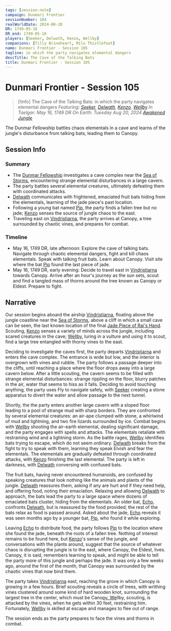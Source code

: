 ```yaml
---
tags: [session-note]
campaign: Dunmari Frontier
sessionNumber: 104
realWorldDate: 2024-08-20
DR: 1749-05-16
DR_end: 1749-05-16
players: [Seeker, Delwath, Kenzo, Wellby]
companions: [Tilly Brineheart, Milo Thistlefoot]
name: Dunmari Frontier - Session 105
tagline: in which the party navigates elemental dangers
descTitle: The Cave of the Talking Bats
title: Dunmari Frontier - Session 105
---
```

# Dunmari Frontier - Session 105

>[!info] The Cave of the Talking Bats: in which the party navigates elemental dangers
> *Featuring: [Seeker](<../../../people/pcs/dunmar-fellowship/seeker.md>), [Delwath](<../../../people/pcs/dunmar-fellowship/delwath.md>), [Kenzo](<../../../people/pcs/dunmar-fellowship/kenzo.md>), [Wellby](<../../../people/pcs/dunmar-fellowship/wellby.md>)*
> *In Taelgar: May 16, 1749 DR*
> *On Earth: Tuesday Aug 20, 2024*
> *[Awakened Jungle](<../../../gazetteer/greater-dunmar/awakened-jungle.md>)*

The Dunmar Fellowship battles chaos elementals in a cave and learns of the jungle's disturbance from talking bats, leading them to Canopy.
## Session Info
### Summary
- The [Dunmar Fellowship](<../../../people/pcs/dunmar-fellowship/dunmar-fellowship.md>) investigates a cave complex near the [Sea of Storms](<../../../gazetteer/greater-dunmar/sea-of-storms.md>), encountering strange elemental disturbances in a large cavern.
- The party battles several elemental creatures, ultimately defeating them with coordinated attacks.
- [Delwath](<../../../people/pcs/dunmar-fellowship/delwath.md>) communicates with frightened, emaciated fruit bats hiding from the elementals, learning of the jade piece's past location.
- Following a young bat named [Pip](<../../../people/other-nonhumans/pip.md>), the party finds a fallen tree but no jade; [Kenzo](<../../../people/pcs/dunmar-fellowship/kenzo.md>) senses the source of jungle chaos to the east.
- Traveling east on [Vindristjarna](<../../../things/ships/vindristjarna.md>), the party arrives at Canopy, a tree surrounded by chaotic vines, and prepares for combat.

### Timeline
- May 16, 1749 DR, late afternoon: Explore the cave of talking bats. Navigate through chaotic elemental dangers, fight and kill chaos elementals. Speak with talking fruit bats. Learn about Canopy. Visit site where the bat [Pip](<../../../people/other-nonhumans/pip.md>) found the last piece of jade. 
- May 16, 1749 DR, early evening: Decide to travel east in [Vindristjarna](<../../../things/ships/vindristjarna.md>) towards Canopy. Arrive after an hour's journey as the sun sets, scout and find a tangled mass of thorns around the tree known as Canopy or Eldest. Prepare to fight.
## Narrative
Our session begins aboard the airship [Vindristjarna](<../../../things/ships/vindristjarna.md>), floating above the jungle coastline near the [Sea of Storms](<../../../gazetteer/greater-dunmar/sea-of-storms.md>), above a cliff in which a small cave can be seen, the last known location of the final [Jade Piece of Rai's Hand](<../treasure/jade-piece-of-rai-s-hand.md>). Scouting, [Kenzo](<../../../people/pcs/dunmar-fellowship/kenzo.md>) senses a variety of minds across the jungle, including scared creatures in the cave; [Wellby](<../../../people/pcs/dunmar-fellowship/wellby.md>), luring in a vulture and using it to scout, find a large tree entangled with thorny vines to the east. 

Deciding to investigate the caves first, the party departs [Vindristjarna](<../../../things/ships/vindristjarna.md>) and enters the cave complex. The entrance is wide but low, and the interior is overgrown with vines and rubble. The party follows a passage deeper into the cliffs, until reaching a place where the floor drops away into a large cavern below. After a little scouting, the cavern seems to be filled with strange elemental disturbances: strange rippling on the floor, blurry patches in the air, water that seems to hiss as it falls. Deciding to avoid touching anything, the party uses Fly to navigate safely, with [Seeker](<../../../people/pcs/dunmar-fellowship/seeker.md>) creating a stone apparatus to divert the water and allow passage to the next tunnel. 

Shortly, the the party enters another large cavern with a sloped floor leading to a pool of strange mud with sharp borders. They are confronted by several elemental creatures: an air-ape clumped with stone, a whirlwind of mud and lightning, and two fire lizards surrounded by ice. Combat begins with [Wellby](<../../../people/pcs/dunmar-fellowship/wellby.md>) shooting the air-earth elemental, dealing significant damage, and the party engages with spells and attacks. The elementals retaliate with restraining wind and a lightning storm. As the battle rages, [Wellby](<../../../people/pcs/dunmar-fellowship/wellby.md>) identifies bats trying to escape, which do not seem ordinary. [Delwath](<../../../people/pcs/dunmar-fellowship/delwath.md>) breaks from the fight to try to speak with them, learning they speak Elvish and fear the elementals. The elementals are gradually defeated through coordinated attacks, with [Kenzo](<../../../people/pcs/dunmar-fellowship/kenzo.md>) finishing the last elemental. The party is left in darkness, with [Delwath](<../../../people/pcs/dunmar-fellowship/delwath.md>) conversing with confused bats.

The fruit bats, having never encountered humanoids, are confused by speaking creatures that look nothing like the animals and plants of the jungle. [Delwath](<../../../people/pcs/dunmar-fellowship/delwath.md>) reassures them, asking if any are hurt and if they need help, and offering food, noting their emaciation. Relaxing and allowing [Delwath](<../../../people/pcs/dunmar-fellowship/delwath.md>) to approach, the bats lead the party to a large space where dozens of emaciated bats cluster, hiding from the elementals. An older bat, [Echo](<../../../people/other-nonhumans/echo.md>), confronts [Delwath](<../../../people/pcs/dunmar-fellowship/delwath.md>), but is reassured by the food provided; the rest of the bats relax as food is passed around. Asked about the jade, [Echo](<../../../people/other-nonhumans/echo.md>) reveals it was seen months ago by a younger bat, [Pip](<../../../people/other-nonhumans/pip.md>), who found it while exploring.

Leaving [Echo](<../../../people/other-nonhumans/echo.md>) to distribute food, the party follows [Pip](<../../../people/other-nonhumans/pip.md>) to the location where she found the jade, beneath the roots of a fallen tree. Nothing of interest remains to be found here, but [Kenzo](<../../../people/pcs/dunmar-fellowship/kenzo.md>)'s sense of the jungle, and conversations with the plants around, suggest that the source of whatever chaos is disrupting the jungle is to the east, where Canopy, the Eldest, lives. Canopy, it is said, remembers learning to speak, and might be able to tell the party more of this jungle and perhaps the jade. It was only a few weeks ago, around the first of the month, that Canopy was surrounded by the chaotic vines that now bind them. 

The party takes [Vindristjarna](<../../../things/ships/vindristjarna.md>) east, reaching the grove in which Canopy is growing in a few hours. Brief scouting reveals a circle of trees, with writhing vines clustered around some kind of hard wooden knot, surrounding the largest tree in the center, which must be Cano[py. We](<../../../people/pcs/dunmar-fellowship/wellby.md>)llby, scouting, is attacked by the vines, when he gets within 30 feet, restraining him. Fortunately, [Wellby](<../../../people/pcs/dunmar-fellowship/wellby.md>) is skilled at escape and manages to flee out of range. 

The session ends as the party prepares to face the vines and thorns in combat.
